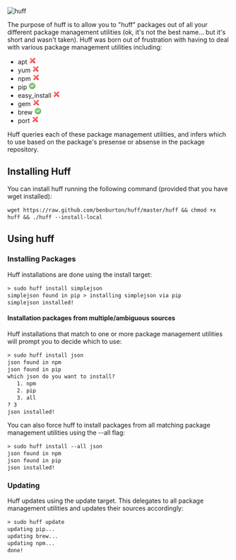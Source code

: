 ![huff](https://raw.github.com/benburton/huff/master/img/huff.png)

The purpose of huff is to allow you to "huff" packages out of all your different package management utilities (ok, it's not the best name... but it's short and wasn't taken). Huff was born out of frustration with having to deal with various package management utilities including:
 * apt ![not supported](https://github.com/benburton/huff/raw/master/img/cross.png)
 * yum ![not supported](https://github.com/benburton/huff/raw/master/img/cross.png)
 * npm ![not supported](https://github.com/benburton/huff/raw/master/img/cross.png)
 * pip ![supported](https://github.com/benburton/huff/raw/master/img/accept.png)
 * easy_install ![not supported](https://github.com/benburton/huff/raw/master/img/cross.png)
 * gem ![not supported](https://github.com/benburton/huff/raw/master/img/cross.png)
 * brew ![supported](https://github.com/benburton/huff/raw/master/img/accept.png)
 * port ![not supported](https://github.com/benburton/huff/raw/master/img/cross.png)

Huff queries each of these package management utilities, and infers which to use based on the package's presense or absense in the package repository.

## Installing Huff

You can install huff running the following command (provided that you have wget installed):

    wget https://raw.github.com/benburton/huff/master/huff && chmod +x huff && ./huff --install-local

## Using huff

### Installing Packages

Huff installations are done using the install target:

    > sudo huff install simplejson
    simplejson found in pip > installing simplejson via pip
    simplejson installed!

#### Installation packages from multiple/ambiguous sources

Huff installations that match to one or more package management utilities will prompt you to decide which to use:

    > sudo huff install json
    json found in npm
    json found in pip
    which json do you want to install?
       1. npm
       2. pip
       3. all
    ? 3
    json installed!


You can also force huff to install packages from all matching package management utilities using the --all flag:

    > sudo huff install --all json
    json found in npm
    json found in pip
    json installed!


### Updating

Huff updates using the update target. This delegates to all package management utilities and updates their sources accordingly:

    > sudo huff update
    updating pip...
    updating brew...
    updating npm...
    done!


